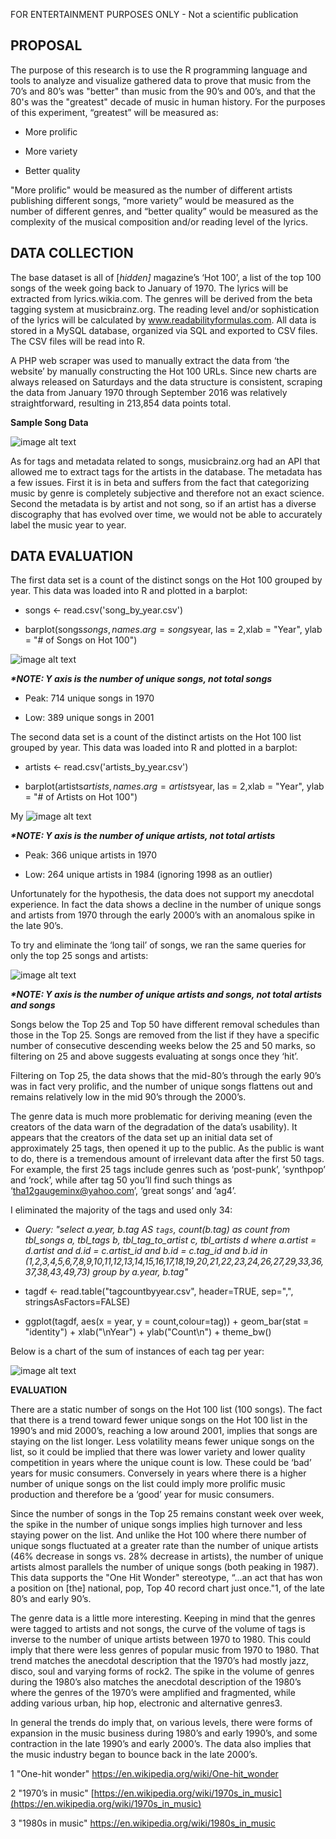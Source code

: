 FOR ENTERTAINMENT PURPOSES ONLY - Not a scientific publication

## PROPOSAL

The purpose of this research is to use the R programming language and tools to analyze and visualize gathered data to prove that music from the 70’s and 80’s was "better" than music from the 90’s and 00’s, and that the 80's was the "greatest" decade of music in human history. For the purposes of this experiment, “greatest” will be measured as:

* More prolific

* More variety

* Better quality

"More prolific" would be measured as the number of different artists publishing different songs, “more variety” would be measured as the number of different genres, and “better quality” would be measured as the complexity of the musical composition and/or reading level of the lyrics.	

## DATA COLLECTION


The base dataset is all of [*hidden]* magazine’s ‘Hot 100’, a list of the top 100 songs of the week going back to January of 1970.  The lyrics will be extracted from lyrics.wikia.com.  The genres will be derived from the beta tagging system at musicbrainz.org.  The reading level and/or sophistication of the lyrics will be calculated by www.readabilityformulas.com.  All data is stored in a MySQL database, organized via SQL and exported to CSV files.  The CSV files will be read into R.

A PHP web scraper was used to manually extract the data from ‘the website’ by manually constructing the Hot 100 URLs. Since new charts are always released on Saturdays and the data structure is consistent, scraping the data from January 1970 through September 2016 was relatively straightforward, resulting in 213,854 data points total.

**Sample Song Data**

![image alt text](image_0.png)

As for tags and metadata related to songs, musicbrainz.org had an API that allowed me to extract tags for the artists in the database.  The metadata has a few issues.  First it is in beta and suffers from the fact that categorizing music by genre is completely subjective and therefore not an exact science.  Second the metadata is by artist and not song, so if an artist has a diverse discography that has evolved over time, we would not be able to accurately label the music year to year.

## DATA EVALUATION

The first data set is a count of the distinct songs on the Hot 100 grouped by year.  This data was loaded into R and plotted in a barplot:

* songs <- read.csv('song_by_year.csv')

* barplot(songs$songs, names.arg = songs$year, las = 2,xlab = "Year", ylab = "# of Songs on Hot 100")

![image alt text](image_1.png)

**_*NOTE: Y axis is the number of unique songs, not total songs_**

* Peak: 714 unique songs in 1970

* Low: 389 unique songs in 2001

The second data set is a count of the distinct artists on the Hot 100 list grouped by year.  This data was loaded into R and plotted in a barplot:

* artists <- read.csv('artists_by_year.csv')

* barplot(artists$artists, names.arg = artists$year, las = 2,xlab = "Year", ylab = "# of Artists on Hot 100")

My ![image alt text](image_2.png)

**_*NOTE: Y axis is the number of unique artists, not total artists_**

* Peak: 366 unique artists in 1970

* Low: 264 unique artists in 1984 (ignoring 1998 as an outlier)

Unfortunately for the hypothesis, the data does not support my anecdotal experience.  In fact the data shows a decline in the number of unique songs and artists from 1970 through the early 2000’s with an anomalous spike in the late 90’s.  

To try and eliminate the ‘long tail’ of songs, we ran the same queries for only the top 25 songs and artists:

![image alt text](image_3.png)

**_*NOTE: Y axis is the number of unique artists and songs, not total artists and songs_**

Songs below the Top 25 and Top 50 have different removal schedules than those in the Top 25.  Songs are removed from the list if they have a specific number of consecutive descending weeks below the 25 and 50 marks, so filtering on 25 and above suggests evaluating at songs once they ‘hit’.

Filtering on Top 25, the data shows that the mid-80’s through the early 90’s was in fact very prolific, and the number of unique songs flattens out and remains relatively low in the mid 90’s through the 2000’s.

The genre data is much more problematic for deriving meaning (even the creators of the data warn of the degradation of the data’s usability).  It appears that the creators of the data set up an initial data set of approximately 25 tags, then opened it up to the public.  As the public is want to do, there is a tremendous amount of irrelevant data after the first 50 tags.  For example, the first 25 tags include genres such as ‘post-punk’, ‘synthpop’ and ‘rock’, while after tag 50 you’ll find such things as ‘tha12gaugeminx@yahoo.com’, ‘great songs’ and ‘ag4’.  

I eliminated the majority of the tags and used only 34:

* *Query: "select a.year, b.tag AS `tags`, count(b.tag) as count from tbl_songs a, tbl_tags b, tbl_tag_to_artist c, tbl_artists d where a.artist = d.artist and d.id = c.artist_id and b.id = c.tag_id and b.id in (1,2,3,4,5,6,7,8,9,10,11,12,13,14,15,16,17,18,19,20,21,22,23,24,26,27,29,33,36,37,38,43,49,73) group by a.year, b.tag"*

* tagdf <- read.table("tagcountbyyear.csv", header=TRUE, sep=",", stringsAsFactors=FALSE)

* ggplot(tagdf, aes(x = year, y = count,colour=tag)) + geom_bar(stat = "identity") + xlab("\nYear") + ylab("Count\n") + theme_bw()

Below is a chart of the sum of instances of each tag per year:

![image alt text](image_4.png)

**EVALUATION**

There are a static number of songs on the Hot 100 list (100 songs). The fact that there is a trend toward fewer unique songs on the Hot 100 list in the 1990’s and mid 2000’s, reaching a low around 2001, implies that songs are staying on the list longer.  Less volatility means fewer unique songs on the list, so it could be implied that there was lower variety and lower quality competition in years where the unique count is low.  These could be ‘bad’ years for music consumers.  Conversely in years where there is a higher number of unique songs on the list could imply more prolific music production and therefore be a ‘good’ year for music consumers.

Since the number of songs in the Top 25 remains constant week over week, the spike in the number of unique songs implies high turnover and less staying power on the list.  And unlike the Hot 100 where there number of unique songs fluctuated at a greater rate than the number of unique artists (46% decrease in songs vs. 28% decrease in artists), the number of unique artists almost parallels the number of unique songs (both peaking in 1987).  This data supports the "One Hit Wonder" stereotype, “...an act that has won a position on [the] national, pop, Top 40 record chart just once."1, of the late 80’s and early 90’s.

The genre data is a little more interesting.  Keeping in mind that the genres were tagged to artists and not songs, the curve of the volume of tags is inverse to the number of unique artists between 1970 to 1980.  This could imply that there were less genres of popular music from 1970 to 1980. That trend matches the anecdotal description that the 1970’s had mostly jazz, disco, soul and varying forms of rock2.  The spike in the volume of genres during the 1980’s also matches the anecdotal description of the 1980’s where the genres of the 1970’s were amplified and fragmented, while adding various urban, hip hop, electronic and alternative genres3.

In general the trends do imply that, on various levels, there were forms of expansion in the music business during 1980’s and early 1990’s, and some contraction in the late 1990’s and early 2000’s.  The data also implies that the music industry began to bounce back in the late 2000’s.

1 "One-hit wonder" https://en.wikipedia.org/wiki/One-hit_wonder

2 "1970’s in music" [https://en.wikipedia.org/wiki/1970s_in_music](https://en.wikipedia.org/wiki/1970s_in_music)

3 "1980s in music" https://en.wikipedia.org/wiki/1980s_in_music
